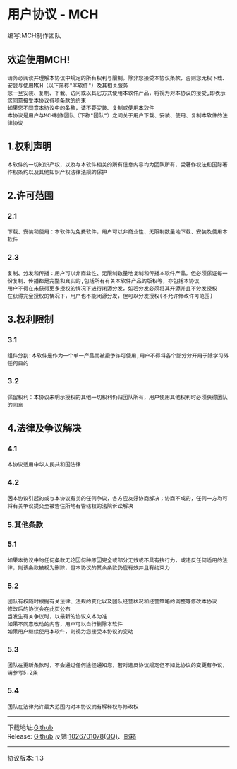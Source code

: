 # 用户协议 - MCH
编写:MCH制作团队<br>

## 欢迎使用MCH!
```
请务必阅读并理解本协议中规定的所有权利与限制。除非您接受本协议条款，否则您无权下载、安装与使用MCH（以下简称"本软件"）及其相关服务
您一旦安装、复制、下载、访问或以其它方式使用本软件产品，将视为对本协议的接受,即表示您同意接受本协议各项条款的约束
如果您不同意本协议中的条款，请不要安装、复制或使用本软件
本协议是用户与MCH制作团队（下称"团队"）之间关于用户下载、安装、使用、复制本软件的法律协议
```
## 1.权利声明
```
本软件的一切知识产权，以及与本软件相关的所有信息内容均为团队所有，受著作权法和国际著作权条约以及其他知识产权法律法规的保护
```
## 2.许可范围
### 2.1 
```
下载、安装和使用：本软件为免费软件，用户可以非商业性、无限制数量地下载、安装及使用本软件
```
### 2.3
```
复制、分发和传播：用户可以非商业性、无限制数量地复制和传播本软件产品。但必须保证每一份复制、传播都是完整和真实的,包括所有有关本软件产品的版权等，亦包括本协议
用户不得在未获得更多授权的情况下进行闭源分发，如若分发必须将其开源并且不分发授权
在获得完全授权的情况下，用户也不能闭源分发，但可以分发授权(不允许修改许可范围)
```
## 3.权利限制
### 3.1 
```
组件分割:本软件是作为一个单一产品而被授予许可使用,用户不得将各个部分分开用于除学习外任何目的
```
### 3.2
```
保留权利：本协议未明示授权的其他一切权利仍归团队所有，用户使用其他权利时必须获得团队的同意
```
## 4.法律及争议解决
### 4.1 
```
本协议适用中华人民共和国法律
```
### 4.2 
```
因本协议引起的或与本协议有关的任何争议，各方应友好协商解决；协商不成的，任何一方均可将有关争议提交至被告住所地有管辖权的法院诉讼解决
```

### 5.其他条款
### 5.1 
```
如果本协议中的任何条款无论因何种原因完全或部分无效或不具有执行力，或违反任何适用的法律，则该条款被视为删除，但本协议的其余条款仍应有效并且有约束力
```
### 5.2 
```
团队有权随时根据有关法律、法规的变化以及团队经营状况和经营策略的调整等修改本协议
修改后的协议会在此页公布
当发生有关争议时，以最新的协议文本为准
如果不同意改动的内容，用户可以自行删除本软件
如果用户继续使用本软件，则视为您接受本协议的变动
```
### 5.3 
```
团队在更新条款时，不会通过任何途径通知您，若对违反协议规定但不知此协议的变更有争议，请参考5.2条
```
### 5.4
```
团队在法律允许最大范围内对本协议拥有解释权与修改权
```
<hr>

下载地址:[Github](https://raw.githubusercontent.com/andogy/MCH/main/Public/MCH.jar)<br>
Release: [Github](https://github.com/zhuaidadaya/MCH/releases)
反馈:[1026701078(QQ)](https://jq.qq.com/?_wv=1027&amp;k=xBFSpkKr)、[邮箱](mailto:1501917367@qq.com)
<hr>
协议版本: 1.3
